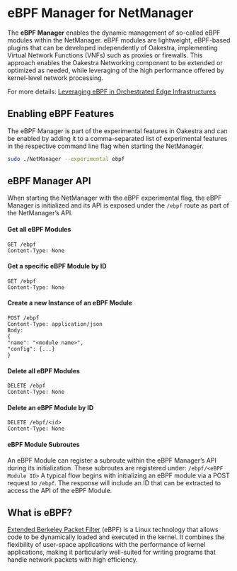 # eBPF Manager for NetManager

The **eBPF Manager** enables the dynamic management of so-called eBPF modules within the NetManager. eBPF modules are lightweight, eBPF-based plugins that can be developed independently of Oakestra, implementing Virtual Network Functions (VNFs) such as proxies or firewalls. This approach enables the Oakestra Networking component to be extended or optimized as needed, while leveraging of the high performance offered by kernel-level network processing.

For more details: [Leveraging eBPF in Orchestrated Edge
Infrastructures](https://www.nitindermohan.com/documents/student-thesis/BenRiegel_MT.pdf)

## Enabling eBPF Features

The eBPF Manager is part of the experimental features in Oakestra and can be enabled by adding it to a comma-separated list of experimental features in the respective command line flag when starting the NetManager.
```bash
sudo ./NetManager --experimental ebpf
```

## eBPF Manager API
When starting the NetManager with the eBPF experimental flag, the eBPF Manager is initialized and its API is exposed under the `/ebpf` route as part of the NetManager’s API.
#### Get all eBPF Modules
```
GET /ebpf
Content-Type: None
```
#### Get a specific eBPF Module by ID
```
GET /ebpf
Content-Type: None
```
#### Create a new Instance of an eBPF Module
```
POST /ebpf
Content-Type: application/json
Body:
{
"name": "<module name>",
"config": {...}
}
```
#### Delete all eBPF Modules
```
DELETE /ebpf
Content-Type: None
```
#### Delete an eBPF Module by ID
```
DELETE /ebpf/<id>
Content-Type: None
```
#### eBPF Module Subroutes
An eBPF Module can register a subroute within the eBPF Manager’s
API during its initialization. These subroutes are registered under:
`/ebpf/<eBPF Module ID>`
A typical flow begins with initializing an eBPF module via a POST request to `/ebpf`. The
response will include an ID that can be extracted to access the API of the eBPF Module.

## What is eBPF?
[Extended Berkeley Packet Filter](https://en.wikipedia.org/wiki/EBPF) (eBPF) is a Linux technology that allows code to be dynamically loaded and executed in the kernel. It combines the flexibility of user-space applications with the performance of kernel applications, making it particularly well-suited for writing programs that handle network packets with high efficiency.
